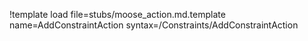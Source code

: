 !template load file=stubs/moose_action.md.template name=AddConstraintAction syntax=/Constraints/AddConstraintAction